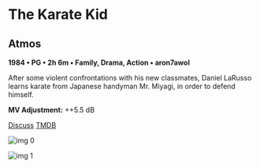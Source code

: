 # The Karate Kid

## Atmos

**1984 • PG • 2h 6m • Family, Drama, Action • aron7awol**

After some violent confrontations with his new classmates, Daniel LaRusso learns karate from Japanese handyman Mr. Miyagi, in order to defend himself.

**MV Adjustment:** ++5.5 dB

[Discuss](https://www.avsforum.com/threads/bass-eq-for-filtered-movies.2995212/post-57910990)  [TMDB](1885)

![img 0](https://i.imgur.com/zlUAm6n.jpg)

![img 1](https://i.imgur.com/YCYIO7I.png)

